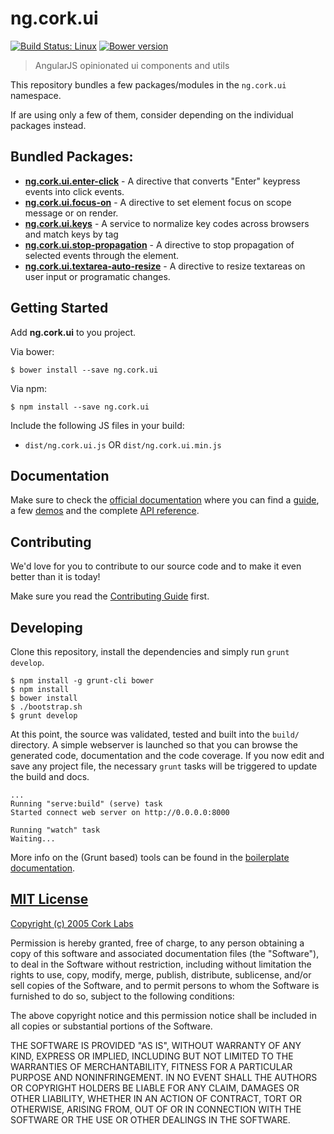 # ng.cork.ui
[![Build Status: Linux](http://img.shields.io/travis/cork-labs/ng.cork.ui/master.svg?style=flat-square)](https://travis-ci.org/cork-labs/ng.cork.ui)
[![Bower version](http://img.shields.io/bower/v/ng.cork.ui.svg?style=flat-square)](https://github.com/cork-labs/ng.cork.ui)

> AngularJS opinionated ui components and utils


This repository bundles a few packages/modules in the `ng.cork.ui` namespace.

If are using only a few of them, consider depending on the individual packages instead.


## Bundled Packages:

- **[ng.cork.ui.enter-click](https://github.com/cork-labs/ng.cork.ui.enter-click)** - A directive that converts "Enter" keypress events into click events.
- **[ng.cork.ui.focus-on](https://github.com/cork-labs/ng.cork.ui.focus-on)** - A directive to set element focus on scope message or on render.
- **[ng.cork.ui.keys](https://github.com/cork-labs/ng.cork.ui.keys)** - A service to normalize key codes across browsers and match keys by tag
- **[ng.cork.ui.stop-propagation](https://github.com/cork-labs/ng.cork.ui.stop-propagation)** - A directive to stop propagation of selected events through the element.
- **[ng.cork.ui.textarea-auto-resize](https://github.com/cork-labs/ng.cork.ui.textarea-auto-resize)** - A directive to resize textareas on user input or programatic changes.


## Getting Started

Add **ng.cork.ui** to you project.

Via bower:

```
$ bower install --save ng.cork.ui
```

Via npm:

```
$ npm install --save ng.cork.ui
```


Include the following JS files in your build:
- `dist/ng.cork.ui.js` OR `dist/ng.cork.ui.min.js`


## Documentation

Make sure to check the [official documentation](http://jarvis.cork-labs.org/ng.cork.ui/current/docs) where you can find a
[guide](http://jarvis.cork-labs.org/ng.cork.ui/current/docs/#/guide), a few [demos](http://jarvis.cork-labs.org/ng.cork.ui/current/docs/#/demos) and the complete
[API reference](http://jarvis.cork-labs.org/ng.cork.ui/current/docs/#/docs).


## Contributing

We'd love for you to contribute to our source code and to make it even better than it is today!

Make sure you read the [Contributing Guide](CONTRIBUTING.md) first.


## Developing

Clone this repository, install the dependencies and simply run `grunt develop`.

```
$ npm install -g grunt-cli bower
$ npm install
$ bower install
$ ./bootstrap.sh
$ grunt develop
```

At this point, the source was validated, tested and built into the `build/` directory. A simple webserver is launched so
that you can browse the generated code, documentation and the code coverage. If you now edit and save any project file,
the necessary `grunt` tasks will be triggered to update the build and docs.

```
...
Running "serve:build" (serve) task
Started connect web server on http://0.0.0.0:8000

Running "watch" task
Waiting...
```

More info on the (Grunt based) tools can be found in the
[boilerplate documentation](http://jarvis.cork-labs.org/boilerplate-nglib/current/docs).


## [MIT License](LICENSE)

[Copyright (c) 2005 Cork Labs](http://cork-labs.mit-license.org/2015)

Permission is hereby granted, free of charge, to any person obtaining a copy of
this software and associated documentation files (the "Software"), to deal in
the Software without restriction, including without limitation the rights to
use, copy, modify, merge, publish, distribute, sublicense, and/or sell copies of
the Software, and to permit persons to whom the Software is furnished to do so,
subject to the following conditions:

The above copyright notice and this permission notice shall be included in all
copies or substantial portions of the Software.

THE SOFTWARE IS PROVIDED "AS IS", WITHOUT WARRANTY OF ANY KIND, EXPRESS OR
IMPLIED, INCLUDING BUT NOT LIMITED TO THE WARRANTIES OF MERCHANTABILITY, FITNESS
FOR A PARTICULAR PURPOSE AND NONINFRINGEMENT. IN NO EVENT SHALL THE AUTHORS OR
COPYRIGHT HOLDERS BE LIABLE FOR ANY CLAIM, DAMAGES OR OTHER LIABILITY, WHETHER
IN AN ACTION OF CONTRACT, TORT OR OTHERWISE, ARISING FROM, OUT OF OR IN
CONNECTION WITH THE SOFTWARE OR THE USE OR OTHER DEALINGS IN THE SOFTWARE.
